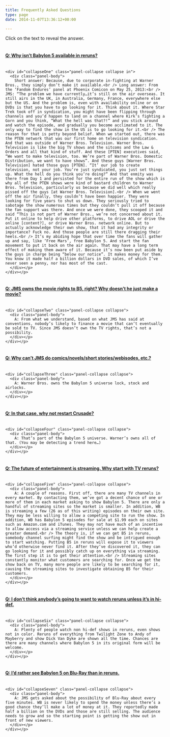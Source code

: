 ```yaml
---
title: Frequently Asked Questions
type: page
date: 2014-11-07T13:36:12+00:00

---
```

Click on the text to reveal the answer.

<div class="panel-group" id="accordion">
  <div class="panel panel-white">
    <div class="panel-heading">
      <h4 class="panel-title">
        <a role="button" data-toggle="collapse" data-parent="#accordion" aria-expanded="true" aria-controls="collapseOne" href="#collapseOne"><br /> Q: Why isn’t Babylon 5 available in reruns?<br /> </a><br />
      </h4></p>
    </div>
    
    <div id="collapseOne" class="panel-collapse collapse in">
      <div class="panel-body">
        Short answer: Because, due to corporate in-fighting at Warner Bros., they simply don’t make it available.<br /> Long answer: From the ‘Fandom Endures’ panel at Phoenix Comicon on May 25, 2013:<br /> JMS: “The problem we have currently…it’s still on the air overseas. It still airs in the UK, in Australia, Germany, France, everywhere else but the US. And the problem is, even with availability online or on DVDs is that you have to go looking for it. Think about it. Where Star Trek took off in syndication, you might have been flipping through channels and you’d happen to land on a channel where Kirk’s fighting a Gorn and you think, “What the hell was that?!” and you stick around and watch the episode, and gradually you become acclimated to it. The only way to find the show in the US is to go looking for it.<br /> The reason for that is petty beyond belief. When we started out, there was the PTEN network that was our first home on television syndication. And that was outside of Warner Bros. Television. Warner Bros. Television is like the big TV shows and the sitcoms and the Law & Orders and all that kind of stuff. And these [PTEN] executives said, “We want to make television, too. We’re part of Warner Bros. Domestic Distribution, we want to have shows”. And these guys [Warner Bros. Television] hated those guys [PTEN]. “It’ our job to create television, not your job. You’re just syndicated, you just set things up. What the hell do you think you’re doing?” And that enmity was there from Day 1 and persisted for the entire run of the show which is why all of the PTEN shows were kind of bastard children to Warner Bros. Television, particularly us because we did well which really pissed off the guys [at Warner Bros. Television].<br /> When we went off the air finally, they couldn’t have been happier. They were looking for five years to shut us down. They seriously tried to sabotage the show numerous times but they couldn’t pull it off because the fan support was there. And once we were done, they scooped it and said “This is not part of Warner Bros., we’re not concerned about it. Put it online to help drive other platforms, to drive AOL or drive the online [content?], or drive Warner Bros. network online. But to actually acknowledge their own show, that it had any integrity or importance? Fuck no. And those people are still there dragging their heels.<br /> It’s my abiding hope that over time the fans will gather up and say, like ‘Free Mars’, free Babylon 5. And start the fan movement to put it back on the air again. That may have a long term effect of making them aware of it. Because it’s now been put aside by the guys in charge being “below our notice”. It makes money for them. You know it made half a billion dollars in DVD sales, of which I’ve never seen a penny, nor has most of the cast.
      </div></p>
    </div></p>
  </div>
  
  <div class="panel panel-white">
    <div class="panel-heading">
      <h4 class="panel-title">
        <a role="button" data-toggle="collapse" data-parent="#accordion" aria-expanded="true" aria-controls="collapseTwo" href="#collapseTwo"><br /> Q: JMS owns the movie rights to B5, right? Why doesn’t he just make a movie?<br /> </a><br />
      </h4></p>
    </div>
    
    <div id="collapseTwo" class="panel-collapse collapse">
      <div class="panel-body">
        A: From what we understand, based on what JMS has said at conventions, nobody’s likely to finance a movie that can’t eventually be sold to TV. Since JMS doesn’t own the TV rights, that’s not a possibility.
      </div></p>
    </div></p>
  </div>
  
  <div class="panel panel-white">
    <div class="panel-heading">
      <h4 class="panel-title">
        <a role="button" data-toggle="collapse" data-parent="#accordion" aria-expanded="true" aria-controls="collapseThree" href="#collapseThree"><br /> Q: Why can’t JMS do comics/novels/short stories/webisodes, etc.?<br /> </a><br />
      </h4></p>
    </div>
    
    <div id="collapseThree" class="panel-collapse collapse">
      <div class="panel-body">
        A: Warner Bros. owns the Babylon 5 universe lock, stock and airlocks.
      </div></p>
    </div></p>
  </div>
  
  <div class="panel panel-white">
    <div class="panel-heading">
      <h4 class="panel-title">
        <a role="button" data-toggle="collapse" data-parent="#accordion" aria-expanded="true" aria-controls="collapseFour" href="#collapseFour"><br /> Q: In that case, why not restart Crusade?<br /> </a><br />
      </h4></p>
    </div>
    
    <div id="collapseFour" class="panel-collapse collapse">
      <div class="panel-body">
        A: That’s part of the Babylon 5 universe. Warner’s owns all of that. (You may be detecting a trend here…)
      </div></p>
    </div></p>
  </div>
  
  <div class="panel panel-white">
    <div class="panel-heading">
      <h4 class="panel-title">
        <a role="button" data-toggle="collapse" data-parent="#accordion" aria-expanded="true" aria-controls="collapseFive" href="#collapseFive"><br /> Q: The future of entertainment is streaming. Why start with TV reruns?<br /> </a><br />
      </h4></p>
    </div>
    
    <div id="collapseFive" class="panel-collapse collapse">
      <div class="panel-body">
        A: A couple of reasons. First off, there are many TV channels in every market. By contacting them, we’ve got a decent chance of one or more of them in each market asking to show Babylon 5. There are only a handful of streaming sites so the market is smaller. In addition, WB is streaming a few (26 as of this writing) episodes on their own site. They may be less willing to allow a competing site to run the show. In addition, WB has Babylon 5 episodes for sale at $1.99 each on sites such as Amazon.com and iTunes. They may not have much of an incentive to allow access via a streaming service unless we can help create a greater demand.<br /> The theory is, if we can get B5 in reruns, somebody channel surfing might find the show and be intrigued enough to start watching. Putting B5 in reruns will expose it to viewers who’d otherwise never find it. After they’ve discovered it, they can go looking for it and possibly catch up on everything via streaming. The first step it is to get their attention.<br /> Streaming sites constantly monitor what customers are searching for. Once we get the show back on TV, many more people are likely to be searching for it, causing the streaming sites to investigate obtaining B5 for their customers.
      </div></p>
    </div></p>
  </div>
  
  <div class="panel panel-white">
    <div class="panel-heading">
      <h4 class="panel-title">
        <a role="button" data-toggle="collapse" data-parent="#accordion" aria-expanded="true" aria-controls="collapseSix" href="#collapseSix"><br /> Q: I don’t think anybody’s going to want to watch reruns unless it’s in hi-def.<br /> </a><br />
      </h4></p>
    </div>
    
    <div id="collapseSix" class="panel-collapse collapse">
      <div class="panel-body">
        A: Plenty of people watch non hi-def shows in reruns, even shows not in color. Reruns of everything from Twilight Zone to Andy of Mayberry and show Dick Van Dyke are shown all the time. Chances are there are many channels where Babylon 5 in its original form will be welcome.
      </div></p>
    </div></p>
  </div>
  
  <div class="panel panel-white">
    <div class="panel-heading">
      <h4 class="panel-title">
        <a role="button" data-toggle="collapse" data-parent="#accordion" aria-expanded="true" aria-controls="collapseSeven" href="#collapseSeven"><br /> Q: I’d rather see Babylon 5 on Blu-Ray than in reruns.<br /> </a><br />
      </h4></p>
    </div>
    
    <div id="collapseSeven" class="panel-collapse collapse">
      <div class="panel-body">
        A: JMS gets asked about the possibility of Blu-Ray about every five minutes. WB is never likely to spend the money unless there’s a good chance they’ll make a lot of money at it. They reportedly made half a billion on the DVDs and those are still selling. The audience needs to grow and so the starting point is getting the show out in front of new viewers.
      </div></p>
    </div></p>
  </div>
</div>